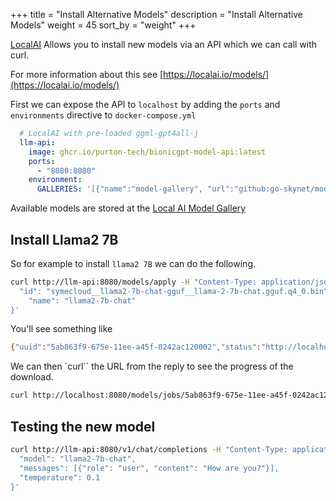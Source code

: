 +++
title = "Install Alternative Models"
description = "Install Alternative Models"
weight = 45
sort_by = "weight"
+++

[LocalAI](https://localai.com) Allows you to install new models via an API which we can call with curl.

For more information about this see [https://localai.io/models/](https://localai.io/models/)

First we can expose the API to `localhost` by adding the `ports` and `environments` directive to `docker-compose.yml`

```yml
  # LocalAI with pre-loaded ggml-gpt4all-j
  llm-api:
    image: ghcr.io/purton-tech/bionicgpt-model-api:latest
    ports:
      - "8080:8080"
    environment:
      GALLERIES: '[{"name":"model-gallery", "url":"github:go-skynet/model-gallery/index.yaml"}, {"url": "github:go-skynet/model-gallery/huggingface.yaml","name":"huggingface"}]'

```

Available models are stored at the [Local AI Model Gallery](https://github.com/go-skynet/model-gallery)

## Install Llama2 7B

So for example to install `llama2 7B` we can do the following.

```sh
curl http://llm-api:8080/models/apply -H "Content-Type: application/json" -d '{
  "id": "symecloud__llama2-7b-chat-gguf__llama-2-7b-chat.gguf.q4_0.bin",
	"name": "llama2-7b-chat"
}'  
```

You'll see something like 

```sh
{"uuid":"5ab863f9-675e-11ee-a45f-0242ac120002","status":"http://localhost:8080/models/jobs/5ab863f9-675e-11ee-a45f-0242ac120002"}
```

We can then `curl`` the URL from the reply to see the progress of the download.

```sh
curl http://localhost:8080/models/jobs/5ab863f9-675e-11ee-a45f-0242ac120002
```

## Testing the new model

```sh
curl http://llm-api:8080/v1/chat/completions -H "Content-Type: application/json" -d '{
  "model": "llama2-7b-chat", 
  "messages": [{"role": "user", "content": "How are you?"}],
  "temperature": 0.1 
}'
```
